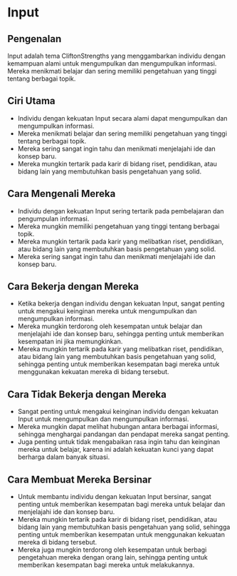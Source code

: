 # Input

## Pengenalan

Input adalah tema CliftonStrengths yang menggambarkan individu dengan kemampuan alami untuk mengumpulkan dan mengumpulkan informasi. Mereka menikmati belajar dan sering memiliki pengetahuan yang tinggi tentang berbagai topik.

## Ciri Utama

- Individu dengan kekuatan Input secara alami dapat mengumpulkan dan mengumpulkan informasi.
- Mereka menikmati belajar dan sering memiliki pengetahuan yang tinggi tentang berbagai topik.
- Mereka sering sangat ingin tahu dan menikmati menjelajahi ide dan konsep baru.
- Mereka mungkin tertarik pada karir di bidang riset, pendidikan, atau bidang lain yang membutuhkan basis pengetahuan yang solid.

## Cara Mengenali Mereka

- Individu dengan kekuatan Input sering tertarik pada pembelajaran dan pengumpulan informasi.
- Mereka mungkin memiliki pengetahuan yang tinggi tentang berbagai topik.
- Mereka mungkin tertarik pada karir yang melibatkan riset, pendidikan, atau bidang lain yang membutuhkan basis pengetahuan yang solid.
- Mereka sering sangat ingin tahu dan menikmati menjelajahi ide dan konsep baru.

## Cara Bekerja dengan Mereka

- Ketika bekerja dengan individu dengan kekuatan Input, sangat penting untuk mengakui keinginan mereka untuk mengumpulkan dan mengumpulkan informasi.
- Mereka mungkin terdorong oleh kesempatan untuk belajar dan menjelajahi ide dan konsep baru, sehingga penting untuk memberikan kesempatan ini jika memungkinkan.
- Mereka mungkin tertarik pada karir yang melibatkan riset, pendidikan, atau bidang lain yang membutuhkan basis pengetahuan yang solid, sehingga penting untuk memberikan kesempatan bagi mereka untuk menggunakan kekuatan mereka di bidang tersebut.

## Cara Tidak Bekerja dengan Mereka

- Sangat penting untuk mengakui keinginan individu dengan kekuatan Input untuk mengumpulkan dan mengumpulkan informasi.
- Mereka mungkin dapat melihat hubungan antara berbagai informasi, sehingga menghargai pandangan dan pendapat mereka sangat penting.
- Juga penting untuk tidak mengabaikan rasa ingin tahu dan keinginan mereka untuk belajar, karena ini adalah kekuatan kunci yang dapat berharga dalam banyak situasi.

## Cara Membuat Mereka Bersinar

- Untuk membantu individu dengan kekuatan Input bersinar, sangat penting untuk memberikan kesempatan bagi mereka untuk belajar dan menjelajahi ide dan konsep baru.
- Mereka mungkin tertarik pada karir di bidang riset, pendidikan, atau bidang lain yang membutuhkan basis pengetahuan yang solid, sehingga penting untuk memberikan kesempatan untuk menggunakan kekuatan mereka di bidang tersebut.
- Mereka juga mungkin terdorong oleh kesempatan untuk berbagi pengetahuan mereka dengan orang lain, sehingga penting untuk memberikan kesempatan bagi mereka untuk melakukannya.
